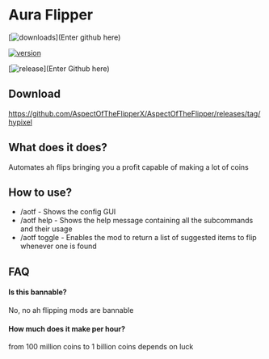 # Aura Flipper




[![downloads](https://img.shields.io/github/downloads/Moulberry/BetterScaledGUI/total?style=for-the-badge)](Enter github here)

[![version](https://img.shields.io/badge/version-1.8.9-green?style=for-the-badge&logo=appveyor)](https://files.minecraftforge.net/net/minecraftforge/forge/index_1.8.9.html)

[![release](https://img.shields.io/badge/release-1.0-green?style=for-the-badge&logo=appveyor)](Enter Github here)


## Download

https://github.com/AspectOfTheFlipperX/AspectOfTheFlipper/releases/tag/hypixel


## What does it does?

Automates ah flips bringing you a profit capable of making a lot of coins


## How to use?

- /aotf - Shows the config GUI
- /aotf help - Shows the help message containing all the subcommands and their usage
- /aotf toggle - Enables the mod to return a list of suggested items to flip whenever one is found



## FAQ

#### Is this bannable?

No, no ah flipping mods are bannable

#### How much does it make per hour?

from 100 million coins to 1 billion coins depends on luck
